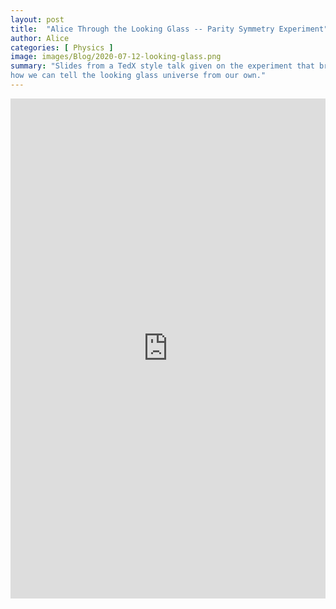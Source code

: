 ```yaml
---
layout: post
title:  "Alice Through the Looking Glass -- Parity Symmetry Experiment"
author: Alice
categories: [ Physics ]
image: images/Blog/2020-07-12-looking-glass.png
summary: "Slides from a TedX style talk given on the experiment that broke parity symmetry, and 
how we can tell the looking glass universe from our own."
---
```


<embed src="https://drive.google.com/file/d/1SABsqYmq1tLoCJuawKPB1F0Mpq64RhAl/preview" width="100%" height ="800"/>